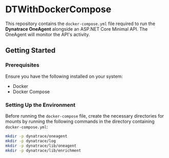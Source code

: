 # DTWithDockerCompose

This repository contains the `docker-compose.yml` file required to run the **Dynatrace OneAgent** alongside an ASP.NET Core Minimal API. The OneAgent will monitor the API's activity.

## Getting Started

### Prerequisites

Ensure you have the following installed on your system:
- Docker
- Docker Compose

### Setting Up the Environment

Before running the `docker-compose` file, create the necessary directories for mounts by running the following commands in the directory containing `docker-compose.yml`:

```bash
mkdir -p dynatrace/oneagent
mkdir -p dynatrace/log
mkdir -p dynatrace/lib/oneagent
mkdir -p dynatrace/lib/enrichment
